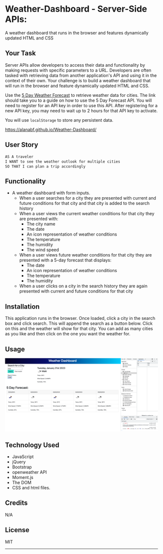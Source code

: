 # Weather-Dashboard - Server-Side APIs:
A weather dashboard that runs in the browser and features dynamically updated HTML and CSS

## Your Task

Server APIs allow developers to access their data and functionality by making requests with specific parameters to a URL. Developers are often tasked with retrieving data from another application's API and using it in the context of their own. Your challenge is to build a weather dashboard that will run in the browser and feature dynamically updated HTML and CSS.

Use the [5 Day Weather Forecast](https://openweathermap.org/forecast5) to retrieve weather data for cities. The link should take you to a guide on how to use the 5 Day Forecast API. You will need to register for an API key in order to use this API. After registering for a new API key, you may need to wait up to 2 hours for that API key to activate.

You will use `localStorage` to store any persistent data. 

https://alanabf.github.io/Weather-Dashboard/

## User Story

```text
AS A traveler
I WANT to see the weather outlook for multiple cities
SO THAT I can plan a trip accordingly
```

## Functionality

* A weather dashboard with form inputs.
  * When a user searches for a city they are presented with current and future conditions for that city and that city is added to the search history
  * When a user views the current weather conditions for that city they are presented with:
    * The city name
    * The date
    * An icon representation of weather conditions
    * The temperature
    * The humidity
    * The wind speed
  * When a user views future weather conditions for that city they are presented with a 5-day forecast that displays:
    * The date
    * An icon representation of weather conditions
    * The temperature
    * The humidity
  * When a user clicks on a city in the search history they are again presented with current and future conditions for that city

## Installation

This application runs in the browser.
Once loaded, click a city in the search box and click search.
This will append the search as a button below. Click on this and the weather will show for that city.
You can add as many cities as you like and then click on the one you want the weather for.

## Usage

![alt text](./assets/images/Screenshot-weather-dashboard.png)

## Technology Used

* JavaScript
* jQuery
* Bootstrap
* openweather API
* Moment.js
* The DOM
* CSS and html files.

## Credits

N/A

## License

MIT

---
